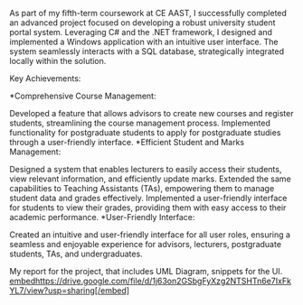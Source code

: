 As part of my fifth-term coursework at CE AAST, I successfully completed an advanced project focused on developing a robust university student portal system. Leveraging C# and the .NET framework, I designed and implemented a Windows application with an intuitive user interface. The system seamlessly interacts with a SQL database, strategically integrated locally within the solution.

Key Achievements:

*Comprehensive Course Management:

Developed a feature that allows advisors to create new courses and register students, streamlining the course management process.
Implemented functionality for postgraduate students to apply for postgraduate studies through a user-friendly interface.
*Efficient Student and Marks Management:

Designed a system that enables lecturers to easily access their students, view relevant information, and efficiently update marks.
Extended the same capabilities to Teaching Assistants (TAs), empowering them to manage student data and grades effectively.
Implemented a user-friendly interface for students to view their grades, providing them with easy access to their academic performance.
*User-Friendly Interface:

Created an intuitive and user-friendly interface for all user roles, ensuring a seamless and enjoyable experience for advisors, lecturers, postgraduate students, TAs, and undergraduates.

My report for the project, that includes UML Diagram, snippets for the UI.
[embed](https://drive.google.com/file/d/1j63on2GSbgFyXzg2NTSHTn6e7IxFkYL7/view?usp=sharing)https://drive.google.com/file/d/1j63on2GSbgFyXzg2NTSHTn6e7IxFkYL7/view?usp=sharing[/embed]
